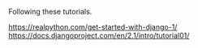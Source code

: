 Following these tutorials.

https://realpython.com/get-started-with-django-1/
https://docs.djangoproject.com/en/2.1/intro/tutorial01/